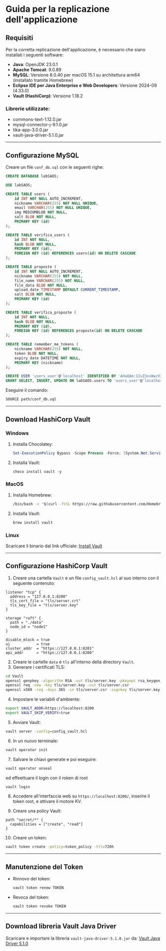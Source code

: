 # Guida per la replicazione dell'applicazione

## Requisiti

Per la corretta replicazione dell'applicazione, è necessario che siano installati i seguenti software:

- **Java**: OpenJDK 23.0.1
- **Apache Tomcat**: 9.0.89
- **MySQL**: Versione 8.0.40 per macOS 15.1 su architettura arm64 (installato tramite Homebrew)
- **Eclipse IDE per Java Enterprise e Web Developers**: Versione 2024-09 (4.33.0)
- **Vault (HashiCorp)**: Versione 1.18.2

### Librerie utilizzate:
- commons-text-1.12.0.jar
- mysql-connector-j-9.1.0.jar
- tika-app-3.0.0.jar
- vault-java-driver-5.1.0.jar

---

## Configurazione MySQL

Creare un file `conf_db.sql` con le seguenti righe:

```sql
CREATE DATABASE labSAOS;

USE labSAOS;

CREATE TABLE users (
    id INT NOT NULL AUTO_INCREMENT,
    nickname VARCHAR(255) NOT NULL UNIQUE,
    email VARCHAR(255) NOT NULL UNIQUE,
    img MEDIUMBLOB NOT NULL,
    salt BLOB NOT NULL,
    PRIMARY KEY (id)
);

CREATE TABLE verifica_users (
    id INT NOT NULL,
    hash BLOB NOT NULL,
    PRIMARY KEY (id),
    FOREIGN KEY (id) REFERENCES users(id) ON DELETE CASCADE
);

CREATE TABLE proposte (
    id INT NOT NULL AUTO_INCREMENT,
    nickname VARCHAR(255) NOT NULL,
    file_name VARCHAR(255) NOT NULL,
    file_data BLOB NOT NULL,
    upload_date TIMESTAMP DEFAULT CURRENT_TIMESTAMP,
    salt BLOB NOT NULL,
    PRIMARY KEY (id)
);

CREATE TABLE verifica_proposte (
    id INT NOT NULL,
    hash BLOB NOT NULL,
    PRIMARY KEY (id),
    FOREIGN KEY (id) REFERENCES proposte(id) ON DELETE CASCADE
);

CREATE TABLE remember_me_tokens (
    nickname VARCHAR(255) NOT NULL,
    token BLOB NOT NULL,
    expiry_date DATETIME NOT NULL,
    PRIMARY KEY (nickname)
);

CREATE USER 'users_user'@'localhost' IDENTIFIED BY 'AHoQAm:1IvZ3xsWwzV3xA`Gi[y7bK9';
GRANT SELECT, INSERT, UPDATE ON labSAOS.users TO 'users_user'@'localhost';
```

Eseguire il comando:
```sh
SOURCE path/conf_db.sql
```

---

## Download HashiCorp Vault

### Windows

1. Installa Chocolatey:
   ```powershell
   Set-ExecutionPolicy Bypass -Scope Process -Force; [System.Net.ServicePointManager]::SecurityProtocol = [System.Net.ServicePointManager]::SecurityProtocol -bor 3072; iex ((New-Object System.Net.WebClient).DownloadString('https://community.chocolatey.org/install.ps1'))
   ```
2. Installa Vault:
   ```powershell
   choco install vault -y
   ```

### MacOS

1. Installa Homebrew:
   ```sh
   /bin/bash -c "$(curl -fsSL https://raw.githubusercontent.com/Homebrew/install/HEAD/install.sh)"
   ```
2. Installa Vault:
   ```sh
   brew install vault
   ```

### Linux

Scaricare il binario dal link ufficiale: [Install Vault](https://developer.hashicorp.com/vault/install)

---

## Configurazione HashiCorp Vault

1. Creare una cartella `Vault` e un file `config_vault.hcl` al suo interno con il seguente contenuto:

```hcl
listener "tcp" {
  address = "127.0.0.1:8200"
  tls_cert_file = "tls/server.crt"
  tls_key_file = "tls/server.key"
}

storage "raft" {
  path = "./data"
  node_id = "node1"
}

disable_mlock = true
ui            = true
cluster_addr  = "https://127.0.0.1:8201"
api_addr      = "https://127.0.0.1:8200"
```

2. Creare le cartelle `data` e `tls` all'interno della directory `Vault`.
3. Generare i certificati TLS:

```sh
cd Vault
openssl genpkey -algorithm RSA -out tls/server.key -pkeyopt rsa_keygen_bits:2048
openssl req -new -key tls/server.key -out tls/server.csr
openssl x509 -req -days 365 -in tls/server.csr -signkey tls/server.key -out tls/server.crt
```

4. Impostare le variabili d'ambiente:

```sh
export VAULT_ADDR=https://localhost:8200
export VAULT_SKIP_VERIFY=true
```

5. Avviare Vault:

```sh
vault server -config=config_vault.hcl
```

6. In un nuovo terminale:

```sh
vault operator init
```

7. Salvare le chiavi generate e poi eseguire:

```sh
vault operator unseal
```
ed effeettuare il login con il roken di root
```sh
vault login
```

8. Accedere all'interfaccia web su `https://localhost:8200/`, inserire il token root, e attivare il motore KV.

9. Creare una policy Vault:

```hcl
path "secret/*" {
  capabilities = ["create", "read"]
}
```

10. Creare un token:

```sh
vault token create -policy=token_policy -ttl=720h
```

---

## Manutenzione del Token

- Rinnovo del token:
  ```sh
  vault token renew TOKEN
  ```
- Revoca del token:
  ```sh
  vault token revoke TOKEN
  ```

---

## Download libreria Vault Java Driver

Scaricare e importare la libreria `vault-java-driver-5.1.0.jar` da:
[Vault Java Driver 5.1.0](https://repo1.maven.org/maven2/com/bettercloud/vault-java-driver/5.1.0/vault-java-driver-5.1.0.jar)

